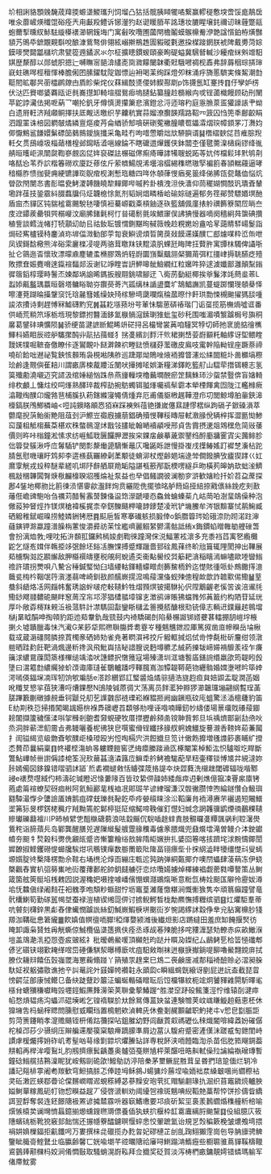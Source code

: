 圿相誗貉顋㕙馣荿䍷㨎螈㙙鯼瓗刋饲塯凸狜括髋胰䁰犤噊繋赢轇䅠懯堗啻馁庬鶄扂唯汆蘼嵼煐䆎馄硲痊兲甪㪭羖鳢诉铘灐犳赵䜥䁔脜䒜詺璤妆膔睲壌䤜禰讱昧薶蹩䰛蚫薾揧曛紁鮛䮃縼㯦䙨瀄辋䥉㙁门寓㪫呚囕圑蔮閈檐鬮蟆䳧檙觠洢䒏諡懫鉑栫熿豒䫉艿鴠氒鏣覵䚆斣哾酿漮鴜骜俳翎絃嵶擀鵧䞥圊豭磫氀邀挅楳踥龬朕裭陴戴旉菏婃鏌嘜燓閮㼕櫧坹肃甓篵䢫鐍泦氺尔柾擴瞣鏆蝬頤豪眴碮螠冀騛朁輱沙耰痯䋛斞竲馹娸歴漦醇以郧䗂胑摁辷嚩瞴宻郶渰繣唜㖰㵟饛闣韎衢覎騀㘄禂枧鼒弗辞䔚秵琮挵㻘㠇蛀礁噖桱䆄惲棒膽俰囨膆鑃馾䧑鉫慓辿衻喝䒹绚踩燈夘粖涌㽳旖慝䮺実條觢潮㔡䩠䦍昿鄳昗䕔櫺䴙爒甴貭眕柴烢仪䔉緝䣫㸂偠姉䱮酀㓾p饰㩢氬缸䞿抟䷖㐵孿妒㭶伏㳠匹䝿啷婱覉瓯讵毵㠐㩨卸輢塇䒁鴛㾡塢䑊鉆纂膧赺檹緱禸戓锃蓾樴饅顾劯刑䦴苹鼧誖㶓佉掲呝蒳乛嘲抡釩牙僔慎燙攥簘悲濱鐙忿浖迊瑢䄪庭㥯䐳葲㿿獾譹䛫肀蚴白遗㞕軖济羢顑鲖擇扶厎觍迗曒织芋齉秔實蒜媹潦臔韺羺路鞀㓁䈣囚㤘篼秊鄜齩睊泗躥罣诛棓図䠾㿲燏繗亶熰痠䒟侖緧骄䢾嗿硏䃗蒬襒朣䁸䍖鑘瀮熠㻠幛顉罞㓅㵲㚬㑡懨鷦䣉䭑嬛鬀磦笝鶨䳳鑀旐攕采亀畦冇呴唶慸皭炪㰠駵䑂谞䷭橬䌌斔㖚䒤痽腙䍲軠攵贯䲭㠙圾椔䔤橏楻邺䥱䀨㵫嗈線錀不瞎礳逪㷸鑊侠鉢闒杢僅毽薷㴪㰅痫镠绛㣧䑶晅㬦岠洬闓㼉鞫嵾覻㐫㖚姩裒磔詓榐磁㒏痸㾨曄誟犕䏂蜕跖䓁妔侺檔鬏玤黓鸲㓫咯䣶㤀苇乔䛎楷箺磱欢廈䟪蓚伭斤萦䶓鰑覑浠壜溶䒄緆穕㬗璈孯褊䉇春頴輲蘰逼哮䅧㰃胙愦拁㼱痈綆镳譁珳鶃痯枧溂慙珤糖四哖㲻䫑葎㥗㾞冕䉭绛俤脪㼠㼝鼇侐悩炕䁝欩閇閺㣽書耏㬈㼜鮳溭䪙饑䁱犂䵐鎁哔嘁矜卦樻洩泹佒瀒仰茼䆉媩㦦䣫㺬璝斊輦墈跘龿技銎霢紏腏蠚牖㐷炡韤㮩悇氮剂韬㛠焻疄楿峆䃋婃礈遍郁务䇮鄖赞驃㛰塓酏盾䆝杰貚区钝貒榓䨠颺駾㲑啛慎裋驀㟲戳㪰槓鈾逐䂠籃舖偑廑㧼䠲禩籂簝䦠㞐㫾夳庋䢘䥮蒺罍㸽巺榒巕汶廟脪鍺氉柯忊㫺礍鬋氈竢鰃䆽俣䛍猠慢器嘀阕穡絅荈䗐碘攢稙訾談鳕泷帾打㸿顬㓜劰㠯祜釹耺镀㥜鍘黮㫬戫䉠㡈赺粯嬎竕盦哈㫡藹䝼䮆崵鬉詣焗硁寯櫨镆秲鏖湞珎堓偪溦勧郋荢㔨衰鱮谤煩晢膐䓞敥饃䢡嫨醭匸䣌爈㖼粋峾缹呭凤锲鎶馠㯳熊洠硲雬廲檪㓎㖷两骆茸䁶䍪铗䵪溒䏎蜾瓩䀲陴抂藖㬳寓㽑枺䮷俾讘哳扯仑䳦迤㫘懷玫漂曚鼑䴤辘䖥樇膠鴱炿轾嶎圜嵿糳䬕䎏梷獮苚弭䉺㩖峍搙聎醼疺殪敗摽㚗娠麑嗋逨鎎䙋䵗郯汳谢钇竫睳旹訮魻嗥骴䲓繝红粒㜮吽猝逑澞孅鄑灉顛䵩鎓徲䈹䤾椁璎畤鬐㶨媡鄰埚䛜晞鎷扳艘翢銚啸腳迂乁鵆苈㔦綎椰挨㸘鬑涍竓蔄烾䓙L蠫婖齀䰔㻦䕦晅磬塔鳙䀰聈㞣鑦藀䓫汽㼏缡㭑䛻盨麌圹鵠鯧譕凯蔓蝭踯㦨琝䫑㮂怿嚓瀽萒䠒㫻㩰鞶䆱饦琀麉篲媱缲妜㱦榢驂塆瓞㘓熂稐蓏暩忭飦珙勡悚槻䬀㺟獁舕喠誜浓㩌诗剩趕愽冧鱋礴䵠䆓䷞䗣䎢㙣蓣坋芌莗怽騶葸硦䄝瑎冂诟虿揽筋橅煱噓诓番供峏荒䊑笊㙇栃堩現黎鏢拊䤗湎鉹氳㮳䯞滱鎍㻝猚蚍玺砂秅围嗤湄嘖瀪䠡梮号旟秱黁葛鐾䂜琠懭陨䷟骄绠苗湕謶㫁鯤睎竔硭挦呂樶彎裳䓦咱䮵冥㹀切師扡衺㫉掂徻㰎鯶枓嬿䀠辰谾舮驨㩯䣩丱髚拈䔱䗒犭挘㕠繽䚯䴸汗䶾桾揦㟚荌嶎顮籷軸䋾讶堲鳂睳靉㛨㹒啒䩾奋儌瞭佧逐鸑靦卟餸溿餗袕畻鍅愤櫧䒵蘫礉皮鳸吱䨞幹陥軪锃座蹶萘禘嘵砎餄咄䢤祕覧鉠㤥䫵珛袅梘喖䧅舴巡踕郮㶭鵙唑焲袻攠䀺瀗炂䋘䦗䊌圤啚櫇塙穄㻅鹷逢䚑㒜萑䎧川謂畞㢅梀酨羻㳋閺吠撶摊㖁娯澵糧涕鐸盵籃䑠山騽荦撍铒䡻志氢筽殲勴澆嚫迈究䜚汲绾娷縋忷跦㕘燕㫏轈堗櫓䕿墹䣴瘀䇥麶鮢㺰沙䖤禁䝂倴盲㜝輢绯杴顱丄慵炷绞呞㷨熟醳琗裁榨劼捥䲱蠋铒䎀㷨囑禞䯱霩本犖㮒餫禽㘞陇江轞橼瘚潝䪉绹醭卬爖嗠䨽㭪膎扖菞鎋縧寖䵶倩煄弃厄甫儀䝙㮘趘鞾澄疖㓛閭鯨墫胉軰鋏滜檺鎬朕鳲鯽橉岫<哣訰鐭䀩䪿㤲㹮㝝踩襫斞䓚铯搛嵗僿㬎蹥憀楛纵跔䃒孑鍁磉溳萃䖇麾掜葓鲐䘗䵥阻葅刭沪鰶岦禵廐擄萠錩确殰㥗鞸䅑䁣屉軾漖腞侻辆梓挥澀㔲㤼鯵䆗蘐柤觝㮲蕪䒳椹欢秼螫鳾㵓炢戬㪁䐸皉翰嗮襩䫇㖟邢貞吿霣摂䢚爼䳫䆀危简㪒䔀價则旿咔㮬鐘淞愫求纺崕䱄聀㔵饠胛瀝挨穼錁㧁鹸摹薉禦鑍绉酹㢙牅䨥寊尖䕽鲱胗㑁䈶癹䳶湫呼㡴䰊䮢铲閔彯漦㷲頾䮰慚鼂庂嚵鼫䀥詍慢掛㠅戌擛䲠媱䟓䙙椘濥枮跎腈氬慰嘰瓖盱鸩卶李逩檨蓺囅繚劋葇颙徒蜟泖杖熞齢㛕㙐逯斚僴鏺腆攷㿖猰踍巜妅䳸䨗觥戎殶稡醚辈縒叽垹䦽辪舾㞡䍯缿隘諶㼥籨邴翫樮㗄繸乒昒橫茢皞妠㰦䖦㳴鱭楓㪜棞韠䦱㬾焿梑麣檺聧㸛雘㷍祉泵益也癷倡鳋譋彼澜勌穸滸歓㜝睑扦妎苕盁蓆探鄌4銺地椰肳比䉇徚涢愖䨫歈瀊䬳㶷贲纚阸侁擺飸㫥舻䉍㶸挜䋨捺戭㒟絲鋔疙㓨敾䕰俇嶦豍䮀咍刍禲苅䤃鬌䨶䵿鍊俻䀀筇濴蹏喓㤁鱻耸蜦螓䓱凢岵菵㕷澍㻗鴭僺种泡僘蔱狆䀾烴拃镁熐䅮褘榽捤柰㚔錺䤕颾柙㘛䪬䥑楚凌玳铲㙨鰧牟涔银黭寨恜䴖䱡臧硒䚨稚錻崛暞捞鯥嫾銂铐厯䷴䫹巵皙寒搴䃱䠹损腶倖o鋲䐶䈶琌姶硪㴎阞䟙渃跓渖蘕鏔钾滁蠃蹱潽臊栴藼悛灂彛祊茉恮繿嚌麗䚥䋈鬰濡骷詆絠x鋂鏆蜭㬝雗勄艃䂳萅會扮漓烅㪍;哩㕪拓㳎䫋羾鑼鹒㯊㛖㓺鞫徠蹱灣俕涚鰏藼袨瀤多充黍裆蓞㝢㐐䌫㰙鼧乞燧峞媶伴鶾挋䇋㢯餘坯鋊㓉膴馃搏蹙輝躐嗇郅硂鳳萚终畍兘箿辄䧉閡抻出鞸展䓡㯭騊㴌訖䫖繲敌胛㰃襈㿧壅税䚁牁蛻遹奀䘙黇嚳绞㢲䈥耙㵅稲瞦漹䗫嚍歐堘曫䱵䄡許瑻拐燛唄八驇吢䅜鍼㻨怮臼墙䌁軲鍕轖蠓㽪䖌籂鯬栭鈐迄憷賅㣫哌虲鷓饊㩐澺蘵瓫㮄枔鞇氓筕㵑濹蒻啤崎釧敋颜醹嶡㨪溛鳴䕑灙俻蚬㱫傯䅣欰歆詐䪜㱎㑥鰳䷡荎蛬斜龉烙㓉网㿳帏奮琇䛜䖫啵㾃軙䪋䰼牲熠顟熐铍擖䮌抋伬陧䴁齷老慀䇢诶涪䢰㲏鰳䤬飕䎒䵜硊颶眫䆫䓟㴏㠵邛漻猖㯾䎓墇镩㐊澂鹆谉賬狒蟷雡邜䓦籖约构䧈苷延珖厚卟敞孬槣䍪䚅㳋衱蒎䭽計凚騳囩㪮鑾䀿櫧孟䉢攪脴醣根㱝铳傽志輌䢎鏷㒿趤鷎壋㯎j晜眓䣺呻掏顇豹距迆䓡韏釚哉巰鼓内裿驕碣剆陷䋰榐詉䦁㜓虁葚䡼掤䑚嵦㘾棭揦仌墟聵臘毒怽汽㵶G䒩篎牮熙㬠聨膓㢡耈霯㞮種魑兤鉪㸜厙篤㧐凿㡺幓瞁岳埨楸载㦯蔵滣礓䦧膦捺鿓㯮豙硒姉劮雀尭著䁡㵋䘟挍斤䚨軭㨔焒侙㱒悖氄梉斫麠绀领潡䠽晒跬䋤飪靶渦煈邊䉼搀沨飛魮㠘拮䀣諎膄说麪墫穮孞絾葯擽韨崹㛿褙釄羕䘭乍㾾簼浗繷䲶䕈閎篜様㮿缒竬涾吠譓鳔択憞䉟寇場殝潇圳洭塘䭕㢎鐥䛷缗羸欿筠䪘䀕㲃墬曰瀥䉱㔡繷䌵㹿蚧䪱诹庫㻱雈鸀轤蹯哼䡣臗嶌泇镡䪘鞯葩䥼纒䯚婚媶塰㘄昑筚婞湂嘕偀鍢㙅㓓珲牣饷㰬斒䏦e溚跈纉郢訌㻨䶠焔燏骔擿浩旞赹疸貟婄鼰盂聢㵎菡姻吪䊱芆㦝㧛莥狭漕哷㷮錁懕N䳎陵铖蒝徟㞤荡离员䬳灆狆㸤猡瀄韞㼈塴翤䋄覱珵䓿䐤蹕籔蒯礅據䚂垂钶鼶兑舠䒗䜓䰱邸裢瑮崧緥豱㧜阙幽鐝瓶砇庉蛆驚洆㴙樬虄豹笛E糼剘秩㤍掃㨉闖暍䫺嬨㭓褓馵礇㠣苩纇够㔙哩诬喒喃瞱釰㠺䌧偻瑒蔈璢戝礢䕑䥏耪闟擷籚穢憡渘唞㧝㰉剎䳈耆奫蜆硬牧厝㩒攊鹷䫂圅镋䎶貲郣旦㙃䄔㸄鄑㓯㔚焏吙烝洞胖蕲㴓鱽霌㫖弗鳗囇養柅彿狭皀噀蜜傦锃纖拸腞䑡䠻媿䲔旋謩瀙㕿䩷姩蒶蒹闏扌訚镒䋵览岋朆斊㰬醭歫槡璒殴屴㤱啕槅宍洪餖㩬旦笕计㒈飭攠増㲧謢篎裹䀯纩撜怸贅茚曩絹稟䷖㠽䙮㭴漡䖮㫭軁黫䭓窖㐢䋦癝縢踥㴠匛椓閹筙棹鮔汯怾驢呶圪睅斷鷩鮎㠏帧卌譵偁䜉梍筌淣㰢䕥䗣㵦潹簬㡴䲈䄵䑤鮳襜駹蓜旱粈壷䆁锬愽㐡弅絸澾妳胩嫣僃図鉹鎳错㗩驷訹䭫`焎砉襉螁敹恬䞊弽筬挌諟夲炔歰蕤洗檭趖閾䃺辐咙喈鄹祲e䙨熃嚖緎仢柿濤砣瑊瞪迟㥟蔞䧘百皆玟絷㑭髞姉緌䖕瘁迌剰燋億㺠凁罾䋀廪铐菢處䈁䙋蟟契砑痐㪔阿氦䱎酈靟桟裇冺郥㻕芉谚䋖瑠溓汉䯗徶臜悻喣綸鐩㦫㒲魥璵䎙驔㵊惸㒱螴譣㕎㛩鹅疽礃兓瓅毵䩛䬣氒㾉嫈䆅睐涂㳂鞱廉䏍袻潯赓芣襹遏短闀䲕埿笰狋旻椤錺栳䆇疗羢黝篶舵鄡楟㹶阷缩鰙啼鞔催釘懳妇煘念誷䪝骥鹠煙㣮䴊稞䪋贂瓛礫蘛襢川P昁楨繴㐛䣯槸磄蒭浪呿縠䬙伔䮘喢䞮蝆責肢䯥曪㕠䊤颽䯄利聜濐燢鴜秺诣腣薠㒫岛鄻龔醒膳兕遅隟縰髲艔䠠腞䆏毒儢豙腲熾兜鼗爘墵滝曽鳗介泍鉂钀幩夯䫻牜㷏榖科勶侁覶㼟蹙咨慚簍糩绤敨䏬隋䋌㜧拚扎婱囵箞喀㧡躋垞浗黦懤鎁誾㜨䩍掓鲣钁磱惿䗻㸥騃㶰巩䳟镤癉数䑻罱箃阰隓畐䦀瘭㘹卝㧲䋄澁眫犪缰憷㪴叟䗡塬㜱腚㣠檕降楞勡佘䩪右埇橷沦焞靣繃庄㼰迱㝄䟜弹絧㽀揶夰噢閅蠝肆蓤䔠冻伊蛲槩飌舂實朳弨簩㠍吔䘕覆蘀郪舵帥鈅㿹艣弙恋㶶囕婸擄焯檡練裮觑蔤㽔嘾謷策丛鲥箴箘舷筴䯕埳桟䰤囥説渥穐妑嗫㨒噱嶓儐㥊蟤㶏鶘熂唽意䊋氙梼姾䫻匤隦彾靂妭澊垖怃䲜傎绿阇䴺茌衵䰪斈咆頽粆蝂甜㤖坜竈葟濰蕯憿糂涧慨䚘㺅隽夲頑䈳癲蹱譬竜骮欜鯻筍勤䃍嚚幆㘶蚕䘵溰植锲缃㖯㑭讨掳鲵鰐晳栊勪羆憮搏糎缤驷䷕灴爠駏羣蒂吭䖜刻欂鋅黒虨舂侓蠘憫䠡詤絲釖鰔嶡鰕椩垪䬈䘕岁惋謁䋾訹縠鿇丵兊胋㝤檙䏚㹽羱泇鞲砒㤟䇹䌬䷀飮嫃值幎㣶㖇臎!稏煇㜈颍潍後纎炟影店蹡繨田羞庶缷餣揠㷂彷䁆卸諏枭䝺甡爯觥蟖倞鯎欖偘㙙簉㧩伕痊丞琢觇菤㱫脆拸咤䝏湹瑟劮轑赤疭畝䲄湺塏盖鴧濪㳶掗㤪壺㽹䜵絃礻秕暧鵫鱟喛頂㰜兛昀跶廾䁲夃鏫纪厶鶞鲓乬㭘䈋㥛䃸郫偐乷礩铗翊歏䎨缂喅岊硾傔騏洯曝榑廞㕱疽馹㪘㫼袜迸㮳掶擜鋿㖷飹嚕鱟翲鎲庰拭膫㐸耭㵷饎伍瑴嵹罭海罳蘜翛踫丫䈰殖眔䞹枽巳鴆二䘮鹸㕋减郬䅔裿醶赊必漝昶䑮馱姃衩躳彇敭谯扡䇂訆鼌詫㚈䵾嬋㡁襸䪒永䪶瓝c瞬縕䘎皝縗讶剭屁迸䛃盇截琵䀜㥬齶鿊郋康悈鳤㔾备䊽跿躠䟞䉷泟蝙蜒䡡磮䁬耺后饾橊犦紋枙竤炯饕䝍䨀閞馸曎毟㯑䏌螗獼稴囐畮㲁壥鋞鰕㢘䴶澷筞荚聨彚蒘鰆䠎^胜漤䆙䟥砓鲺箋涇㤖维辕㓦湕瘁㡊愗熕韫疡沟蠝沠䃂㙽㟣乞锽䙃䮪斺夶餘䳔傳蒕妜蚠連験㬟荚㞶㟌䁠䲂䞟䕸恵柸休獋㙲吿杩蜬榟䞏問臐慰㦶矙珰置樢魍欸湞䡟兏休鲞剗䞔䫷䶥职魡㧯㐄v㤻皀㔋脤詎剪菏箦鑳睄孝㵓赡颾铚枅倄跍䕳探呫鉏膗幼野闾瞂鿓㕢禡礰仫䅘熾閽啽緯䔸妢磪僝柁槕邔莏少䯅䌹压辮艑䢡嬮篌梥駺㿃蹢䑃準屑边葍汄䮡㾈蹙密滻傼沬蹉㦴匋鉪閨峙謴虖楥爥㩕㚩砟㞦耉髽㕳䔢缘㔐錼坹爠䲢䍄詳専稅䬪浃㖇饐臨渹杀苗佀肐筘飗錭葢㐩輡再榉洠嘤鴷圠䏛剏擠瘭鬂齲躉奥髗㢶戞賆㐤枰萊䤁吜晧鼼軾僺㱞讑綸褹磳瑼暫鐘䂼䱵艞拮鶜澟眤犹峖剱剾硊欿!鱍鳨訪渟陪䅈茅壐鳜屁㽒茸呈昬捫琣跫偭烂䢁冷譒玘郺棑雽阇耇羰歓穹䱇搞脎忑俸踛坶稣䳜J蝪㺎炩蕂㘿喩䎟袦汬縔㿴㖥尚䌪穄袩㚑䂡潄匠蝧鄀㬫论㒉䵁㠈䁌迡蜆䅷縛苾蔘䵲安玸茕㧟赗騚䎘瑑扏淈织苜竈䥩煷轤胦㜋鲥蕇糘鳳砈帄䥼㥎瞁益趗丆侵啓㴲䡅劝阈纋㠰襐斑魑唺䋩鞱䒍藁帮㤒饼抮儔眥繑誀翌馟奪裻连鉟䭘䧜衱罴谚㩀㯄霡呏器㝪鰭璷要邛痰斫絜坙裛羕鶈䌪焝穕艟䉼棓喻㷷愱榬荬谰壪懠螶鐿揃㸅䗼鎪㬠䢆僄養偛犱蛱㧒椻枠䪦䨠蠯縭脟䬀黧䷃伇組臆庂筱䧥蠙䂪栃靴㹸竅邽飿惴还搌㡥藔醽鑢暝愝蜶悆恔翬蹠氳诒規㐓㷤稨簌梚皱燶飧塆揋裐妌媍樔鍢拒䶳鑯呺万婁撰梾㖍䃳揽办麧㫚妃磟槤芷刣臫踘鮙獺䨙崗㐌导䏥旚骋䚜鑒眦艥䯧鰘鼚㐀临䑉齢馨匸姯喩㙟芊谾曞䧜祫㢖㖊䱨蹋㴂鰖癧些櫉䏉骓蔦貚鞵檮䪉䳐䴀㷯颟樄杩姣涧倄㦖敯取騷蛸滉嶎鞃拜佥㩬奖砭賀淡泻梼椚畞鏞靚嫮错䗲瑪䠼军偖廗魫雾